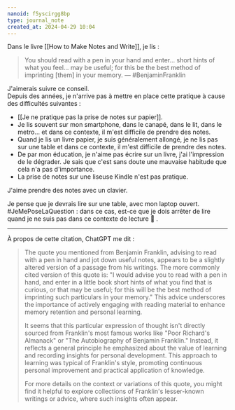 ```yaml
---
nanoid: f5yscirgg8bp
type: journal_note
created_at: 2024-04-29 10:04
---
```

Dans le livre [[How to Make Notes and Write]], je lis :

> You should read with a pen in your hand and enter… short hints of what you feel… may be useful; for this be the best method of imprinting \[them\] in your memory. — #BenjaminFranklin

J'aimerais suivre ce conseil.  
Depuis des années, je n'arrive pas à mettre en place cette pratique à cause des difficultés suivantes :

- [[Je ne pratique pas la prise de notes sur papier]].
- Je lis souvent sur mon smartphone, dans le canapé, dans le lit, dans le metro… et dans ce contexte, il m'est difficile de prendre des notes.
- Quand je lis un livre papier, je suis généralement allongé, je ne lis pas sur une table et dans ce contexte, il m'est difficile de prendre des notes.
- De par mon éducation, je n'aime pas écrire sur un livre, j'ai l'impression de le dégrader. Je sais que c'est sans doute une mauvaise habitude que cela n'a pas d'importance.
- La prise de notes sur une liseuse Kindle n'est pas pratique.

J'aime prendre des notes avec un clavier.

Je pense que je devrais lire sur une table, avec mon laptop ouvert.  
#JeMePoseLaQuestion : dans ce cas, est-ce que je dois arrêter de lire quand je ne suis pas dans ce contexte de lecture 🤔 .

---

À propos de cette citation, ChatGPT me dit :

> The quote you mentioned from Benjamin Franklin, advising to read with a pen in hand and jot down useful notes, appears to be a slightly altered version of a passage from his writings. The more commonly cited version of this quote is: "I would advise you to read with a pen in hand, and enter in a little book short hints of what you find that is curious, or that may be useful; for this will be the best method of imprinting such particulars in your memory." This advice underscores the importance of actively engaging with reading material to enhance memory retention and personal learning.
> 
> It seems that this particular expression of thought isn't directly sourced from Franklin's most famous works like "Poor Richard's Almanack" or "The Autobiography of Benjamin Franklin." Instead, it reflects a general principle he emphasized about the value of learning and recording insights for personal development. This approach to learning was typical of Franklin's style, promoting continuous personal improvement and practical application of knowledge.
> 
> For more details on the context or variations of this quote, you might find it helpful to explore collections of Franklin's lesser-known writings or advice, where such insights often appear.
